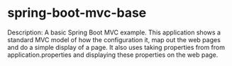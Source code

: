 # spring-boot-mvc-base

Description: A basic Spring Boot MVC example.  This application shows a standard MVC model of how the configuration it, map out the web pages and do a simple display of a page. It also uses taking properties from from application.properties and displaying these properties on the web page.
